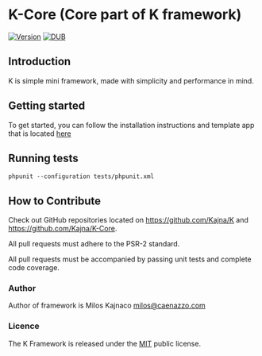 K-Core (Core part of K framework)
=
[![Version](https://img.shields.io/badge/version-3.5.0-blue.svg)](https://packagist.org/packages/kajna/k-framework)
[![DUB](https://img.shields.io/dub/l/vibe-d.svg)](http://opensource.org/licenses/MIT)

## Introduction

K is simple mini framework, made with simplicity and performance in mind.

## Getting started

To get started, you can follow the installation instructions and template app that is located [here](https://github.com/Kajna/K)

## Running tests

```
phpunit --configuration tests/phpunit.xml
```

## How to Contribute

Check out GitHub repositories located on https://github.com/Kajna/K and https://github.com/Kajna/K-Core.

All pull requests must adhere to the PSR-2 standard.

All pull requests must be accompanied by passing unit tests and complete code coverage.

### Author
Author of framework is Milos Kajnaco 
milos@caenazzo.com

### Licence
The K Framework is released under the [MIT](http://opensource.org/licenses/MIT) public license.
